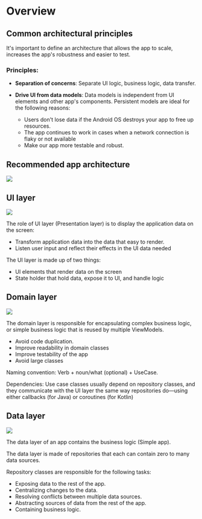 # Overview
## Common architectural principles

It's important to define an architecture that allows the app to scale, increases the app's robustness and easier to test.

### **Principles:**

- **Separation of concerns**: Separate UI logic, business logic, data transfer.

- **Drive UI from data models**: Data models is independent from UI elements and other app's components. Persistent models are ideal for the following reasons:
    - Users don't lose data if the Android OS destroys your app to free up resources.
    - The app continues to work in cases when a network connection is flaky or not available
    - Make our app more testable and robust.

## Recommended app architecture

![](https://developer.android.com/topic/libraries/architecture/images/mad-arch-overview.png)

## UI layer

![](https://developer.android.com/topic/libraries/architecture/images/mad-arch-ui-overview.png)

The role of UI layer (Presentation layer) is to display the application data on the screen:
- Transform application data into the data that easy to render.
- Listen user input and reflect their effects in the UI data needed

The UI layer is made up of two things:
- UI elements that render data on the screen
- State holder that hold data, expose it to UI, and handle logic

## Domain layer 

![](https://developer.android.com/topic/libraries/architecture/images/mad-arch-overview-domain.png)

The domain layer is responsible for encapsulating complex business logic, or simple business logic that is reused by multiple ViewModels.

- Avoid code duplication.
- Improve readability in domain classes
- Improve testability of the app
- Avoid large classes

Naming convention: Verb + noun/what (optional) + UseCase.

Dependencies: 
Use case classes usually depend on repository classes, and they communicate with the UI layer the same way repositories do—using either callbacks (for Java) or coroutines (for Kotlin)

## Data layer

![](https://developer.android.com/topic/libraries/architecture/images/mad-arch-overview-data.png)

The data layer of an app contains the business logic (Simple app).

The data layer is made of repositories that each can contain zero to many data sources.

Repository classes are responsible for the following tasks:
- Exposing data to the rest of the app.
- Centralizing changes to the data.
- Resolving conflicts between multiple data sources.
- Abstracting sources of data from the rest of the app.
- Containing business logic.

